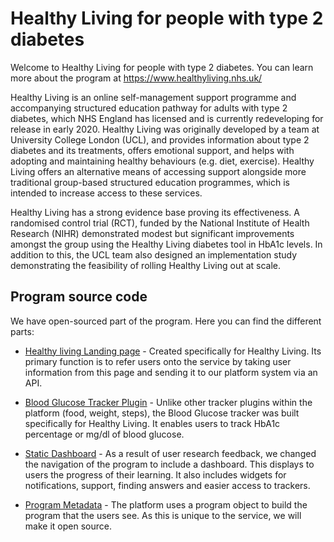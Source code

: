 # Healthy Living for people with type 2 diabetes
Welcome to Healthy Living for people with type 2 diabetes.
You can learn more about the program at https://www.healthyliving.nhs.uk/

Healthy Living is an online self-management support programme and accompanying structured education pathway for adults with type 2 diabetes, which NHS England has licensed and is currently redeveloping for release in early 2020. Healthy Living was originally developed by a team at University College London (UCL), and provides information about type 2 diabetes and its treatments, offers emotional support, and helps with adopting and maintaining healthy behaviours (e.g. diet, exercise). Healthy Living offers an alternative means of accessing support alongside more traditional group-based structured education programmes, which is intended to increase access to these services.

Healthy Living has a strong evidence base proving its effectiveness. A randomised control trial (RCT), funded by the National Institute of Health Research (NIHR) demonstrated modest but significant improvements amongst the group using the Healthy Living diabetes tool in HbA1c levels. In addition to this, the UCL team also designed an implementation study demonstrating the feasibility of rolling Healthy Living out at scale.

## Program source code
We have open-sourced part of the program. Here you can find the different parts:

* [Healthy living Landing page](https://github.com/ChangingHealth/healthyliving-landing) - Created specifically for Healthy Living. Its primary function is to refer users onto the service by taking user information from this page and sending it to our platform system via an API.

* [Blood Glucose Tracker Plugin](https://github.com/ChangingHealth/vue-ctk-date-time-picker) - Unlike other tracker plugins within the platform (food, weight, steps), the Blood Glucose tracker was built specifically for Healthy Living. It enables users to track HbA1c percentage or mg/dl of blood glucose. 

* [Static Dashboard](https://github.com/ChangingHealth/healthyliving-program/tree/main/dashboard-hl) - As a result of user research feedback, we changed the navigation of the program to include a dashboard. This displays to users the progress of their learning. It also includes widgets for notifications, support, finding answers and easier access to trackers.

* [Program Metadata](https://github.com/ChangingHealth/healthyliving-program/tree/main/program-metadata) - The platform uses a program object to build the program that the users see. As this is unique to the service, we will make it open source.
